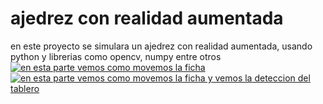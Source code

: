 # ajedrez con realidad aumentada
en este proyecto se simulara un ajedrez con realidad aumentada, usando python y librerias como opencv, numpy entre otros
[![en esta parte vemos como movemos la ficha](https://img.youtube.com/vi/5Tr8rgjfix4/0.jpg)](https://youtu.be/5Tr8rgjfix4)
[![en esta parte vemos como movemos la ficha y vemos la deteccion del tablero](https://img.youtube.com/vi/1XAMWYePrV8/0.jpg)](https://youtu.be/1XAMWYePrV8)
